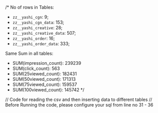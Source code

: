 /*
No of rows in Tables:
- `zz__yashi_cgn`: 9;
- `zz__yashi_cgn_data`: 153;
- `zz__yashi_creative`: 28;
- `zz__yashi_creative_data`: 507;
- `zz__yashi_order`: 16;
- `zz__yashi_order_data`: 333;

Same Sum in all tables:
- SUM(impression_count): 239239
- SUM(click_count): 563
- SUM(25viewed_count): 182431
- SUM(50viewed_count): 171313
- SUM(75viewed_count): 159537
- SUM(100viewed_count): 145742
*/

// Code for reading the csv and then inserting data to different tables
// Before Running the code, please configure your sql from line no 31 - 36
